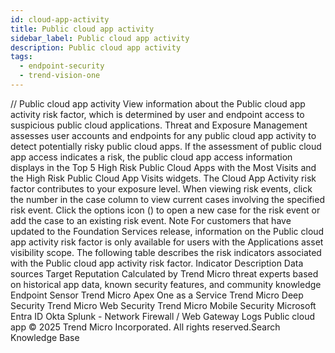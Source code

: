 ```yaml
---
id: cloud-app-activity
title: Public cloud app activity
sidebar_label: Public cloud app activity
description: Public cloud app activity
tags:
  - endpoint-security
  - trend-vision-one
---
```


/*<![CDATA[*/ $('#title').html($('meta[name=map-description]').attr('content')); /*]]>*/ Public cloud app activity View information about the Public cloud app activity risk factor, which is determined by user and endpoint access to suspicious public cloud applications. Threat and Exposure Management assesses user accounts and endpoints for any public cloud app activity to detect potentially risky public cloud apps. If the assessment of public cloud app access indicates a risk, the public cloud app access information displays in the Top 5 High Risk Public Cloud Apps with the Most Visits and the High Risk Public Cloud App Visits widgets. The Cloud App Activity risk factor contributes to your exposure level. When viewing risk events, click the number in the case column to view current cases involving the specified risk event. Click the options icon () to open a new case for the risk event or add the case to an existing risk event. Note For customers that have updated to the Foundation Services release, information on the Public cloud app activity risk factor is only available for users with the Applications asset visibility scope. The following table describes the risk indicators associated with the Public cloud app activity risk factor. Indicator Description Data sources Target Reputation Calculated by Trend Micro threat experts based on historical app data, known security features, and community knowledge Endpoint Sensor Trend Micro Apex One as a Service Trend Micro Deep Security Trend Micro Web Security Trend Micro Mobile Security Microsoft Entra ID Okta Splunk - Network Firewall / Web Gateway Logs Public cloud app © 2025 Trend Micro Incorporated. All rights reserved.Search Knowledge Base